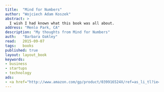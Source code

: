 ```yaml
---
title:	"Mind for Numbers"
author: "Wojciech Adam Koszek"
abstract: >
  I wish I had known what this book was all about.
address: "Menlo Park, CA"
description: "My thoughts from Mind for Numbers"
auth:	"Barbara Oakley"
read:	2015-09-07
tags:	books
published: true
layout: layout_book
keywords:
- business
- startups
- technology
ads:
- <a href="http://www.amazon.com/gp/product/039916524X/ref=as_li_tl?ie=UTF8&camp=1789&creative=390957&creativeASIN=039916524X&linkCode=as2&tag=wkoszek-20&linkId=3RQEOGN2JESPTP6E"><img border="0" src="http://ws-na.amazon-adsystem.com/widgets/q?_encoding=UTF8&ASIN=039916524X&Format=_SL160_&ID=AsinImage&MarketPlace=US&ServiceVersion=20070822&WS=1&tag=wkoszek-20" ></a><img src="http://ir-na.amazon-adsystem.com/e/ir?t=wkoszek-20&l=as2&o=1&a=039916524X" width="1" height="1" border="0" alt="" style="border:none !important; margin:0px !important;" />
---
```




